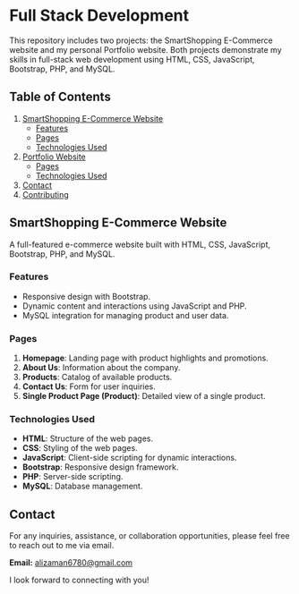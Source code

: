 # Full Stack Development

This repository includes two projects: the SmartShopping E-Commerce website and my personal Portfolio website. Both projects demonstrate my skills in full-stack web development using HTML, CSS, JavaScript, Bootstrap, PHP, and MySQL.

## Table of Contents

1. [SmartShopping E-Commerce Website](#smartshopping-e-commerce-website)
    - [Features](#features)
    - [Pages](#pages)
    - [Technologies Used](#technologies-used)
2. [Portfolio Website](#portfolio-website)
    - [Pages](#portfolio-pages)
    - [Technologies Used](#portfolio-technologies-used)
3. [Contact](#contact)
4. [Contributing](#contributing)

## SmartShopping E-Commerce Website

A full-featured e-commerce website built with HTML, CSS, JavaScript, Bootstrap, PHP, and MySQL.

### Features

- Responsive design with Bootstrap.
- Dynamic content and interactions using JavaScript and PHP.
- MySQL integration for managing product and user data.

### Pages

1. **Homepage**: Landing page with product highlights and promotions.
2. **About Us**: Information about the company.
3. **Products**: Catalog of available products.
4. **Contact Us**: Form for user inquiries.
5. **Single Product Page (Product)**: Detailed view of a single product.

### Technologies Used

- **HTML**: Structure of the web pages.
- **CSS**: Styling of the web pages.
- **JavaScript**: Client-side scripting for dynamic interactions.
- **Bootstrap**: Responsive design framework.
- **PHP**: Server-side scripting.
- **MySQL**: Database management.

## Contact

For any inquiries, assistance, or collaboration opportunities, please feel free to reach out to me via email.

**Email:** [alizaman6780@gmail.com](mailto:alizaman6780@gmail.com)

I look forward to connecting with you!


